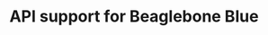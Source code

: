 ---
title: "API support for Beaglebone Blue"
author_profile: false
collection: projects
permalink: /projects/api_bbb
excerpt: 'This project was done as part of [GSoC](https://summerofcode.withgoogle.com/), and consists of easy­ to ­use APIs for the hardware on the ​Beaglebone Blue. These APIs were rewritten from the original Strawson APIs for the Strawson Robotics Cape which used the Cape hardware by the userspace drivers and mmap. On the other hand, Beaglebone Blue APIs uses kernel-API approach to use the Beaglebone Blue hardware.'
---